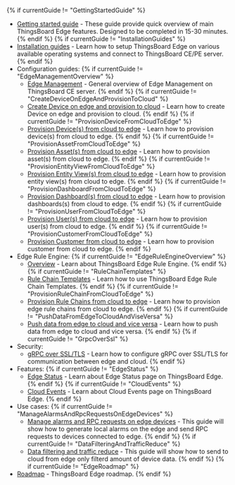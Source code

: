 {% if currentGuide != "GettingStartedGuide" %}
- [Getting started guide](/docs/edge/getting-started/) - These guide provide quick overview of main ThingsBoard Edge features. Designed to be completed in 15-30 minutes.
{% endif %}
{% if currentGuide != "InstallationGuides" %}
- [Installation guides](/docs/edge/install/installation-options/) - Learn how to setup ThingsBoard Edge on various available operating systems and connect to ThingsBoard CE/PE server.
{% endif %}
- Configuration guides:
{% if currentGuide != "EdgeManagementOverview" %}
  - [Edge Management](/docs/edge/config/ce/management/) - General overview of Edge Management on ThingsBoard CE server.
{% endif %}
{% if currentGuide != "CreateDeviceOnEdgeAndProvisionToCloud" %}
  - [Create Device on edge and provision to cloud](/docs/edge/config/ce/create-device/) - Learn how to create Device on edge and provision to cloud.
{% endif %}
{% if currentGuide != "ProvisionDeviceFromCloudToEdge" %}
  - [Provision Device(s) from cloud to edge](/docs/edge/config/ce/provision-device/) - Learn how to provision device(s) from cloud to edge.
{% endif %}
{% if currentGuide != "ProvisionAssetFromCloudToEdge" %}
  - [Provision Asset(s) from cloud to edge](/docs/edge/config/ce/provision-asset/) - Learn how to provision asset(s) from cloud to edge.
{% endif %}
{% if currentGuide != "ProvisionEntityViewFromCloudToEdge" %}
  - [Provision Entity View(s) from cloud to edge](/docs/edge/config/ce/provision-entity-view/) - Learn how to provision entity view(s) from cloud to edge.
{% endif %}
{% if currentGuide != "ProvisionDashboardFromCloudToEdge" %}
  - [Provision Dashboard(s) from cloud to edge](/docs/edge/config/ce/provision-dashboard/) - Learn how to provision dashboards(s) from cloud to edge.
{% endif %}
{% if currentGuide != "ProvisionUserFromCloudToEdge" %}
  - [Provision User(s) from cloud to edge](/docs/edge/config/ce/provision-user/) - Learn how to provision user(s) from cloud to edge.
{% endif %}
{% if currentGuide != "ProvisionCustomerFromCloudToEdge" %}
  - [Provision Customer from cloud to edge](/docs/edge/config/ce/provision-customer/) - Learn how to provision customer from cloud to edge.
{% endif %}
- Edge Rule Engine:
{% if currentGuide != "EdgeRuleEngineOverview" %}
  - [Overview](/docs/edge/rule-engine/general/) - Learn about ThingsBoard Edge Rule Engine.
{% endif %}
{% if currentGuide != "RuleChainTemplates" %}
  - [Rule Chain Templates](/docs/edge/rule-engine/rule-chain-templates/) - Learn how to use ThingsBoard Edge Rule Chain Templates.
{% endif %}
{% if currentGuide != "ProvisionRuleChainFromCloudToEdge" %}
  - [Provision Rule Chains from cloud to edge](/docs/edge/rule-engine/provision-rule-chains/) - Learn how to provision edge rule chains from cloud to edge.
{% endif %}
{% if currentGuide != "PushDataFromEdgeToCloudAndViseVersa" %}
  - [Push data from edge to cloud and vice versa](/docs/edge/rule-engine/push-data/) - Learn how to push data from edge to cloud and vice versa.
{% endif %}
{% if currentGuide != "GrpcOverSsl" %}
- Security:
  - [gRPC over SSL/TLS](/docs/edge/security/grpc-over-ssl/) - Learn how to configure gRPC over SSL/TLS for communication between edge and cloud.
{% endif %}
- Features:
{% if currentGuide != "EdgeStatus" %}
  - [Edge Status](/docs/edge/features/edge-status/) - Learn about Edge Status page on ThingsBoard Edge.
{% endif %}
{% if currentGuide != "CloudEvents" %}
  - [Cloud Events](/docs/edge/features/cloud-events/) -  Learn about Cloud Events page on ThingsBoard Edge.
{% endif %}    
- Use cases:
{% if currentGuide != "ManageAlarmsAndRpcRequestsOnEdgeDevices" %}
  - [Manage alarms and RPC requests on edge devices](/docs/edge/use-cases/manage-alarms-rpc-requests/) - This guide will show how to generate local alarms on the edge and send RPC requests to devices connected to edge.
{% endif %}
{% if currentGuide != "DataFilteringAndTrafficReduce" %}
  - [Data filtering and traffic reduce](/docs/edge/use-cases/data-filtering-traffic-reduce/) - This guide will show how to send to cloud from edge only filterd amount of device data.
{% endif %}
{% if currentGuide != "EdgeRoadmap" %}
- [Roadmap](/docs/edge/roadmap) - ThingsBoard Edge roadmap. 
{% endif %}    
<br/>

